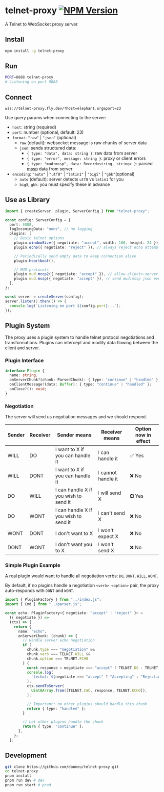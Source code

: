 # telnet-proxy [![NPM Version](https://img.shields.io/npm/v/telnet-proxy)](https://www.npmjs.com/package/telnet-proxy)

A Telnet to WebSocket proxy server.

## Install

```sh
npm install -g telnet-proxy
```

## Run

```sh
PORT=8888 telnet-proxy
# Listening on port 8888
```

## Connect

```
wss://telnet-proxy.fly.dev/?host=elephant.org&port=23
```

Use query params when connecting to the server:

- `host`: string (required)
- `port`: number (optional, default: 23)
- `format`: `"raw"` | `"json"` (optional)
  - `raw` (default): websocket message is raw chunks of server data
  - `json`: sends structured data:
    - `{ type: "data", data: string }`: raw data from server
    - `{ type: "error", message: string }`: proxy or client errors
    - `{ type: "mud:mssp", data: Record<string, string> }`: parsed [mssp](https://tintin.mudhalla.net/protocols/mssp/) data from server
- `encoding`: `"auto"` | `"utf8"` | `"latin1"` | `"big5"` | `"gbk"`(optional)
  - `auto` (default): server detects `utf8` vs `latin1` for you
  - `big5`, `gbk`: you must specify these in advance

## Use as Library

```typescript
import { createServer, plugin, ServerConfig } from "telnet-proxy";

const config: ServerConfig = {
  port: 8888,
  logIncomingData: "none", // no logging
  plugins: [
    // Basic telnet options
    plugin.windowSize({ negotiate: "accept", width: 100, height: 24 }),
    plugin.echo({ negotiate: "reject" }), // always reject echo attempts

    // Periodically send empty data to keep connection alive
    plugin.heartbeat(),

    // MUD protocols
    plugin.mud.mccp2({ negotiate: "accept" }), // allow client<-server zlib compression
    plugin.mud.mssp({ negotiate: "accept" }), // send mud:mssp json events to client (when format=json)
  ],
};

const server = createServer(config);
server.listen().then(() => {
  console.log(`Listening on port ${config.port}...`);
});
```

## Plugin System

The proxy uses a plugin system to handle telnet protocol negotiations and transformations. Plugins can intercept and modify data flowing between the client and server.

### Plugin Interface

```typescript
interface Plugin {
  name: string;
  onServerChunk?(chunk: ParsedChunk): { type: "continue" | "handled" };
  onClientMessage?(data: Buffer): { type: "continue" | "handled" };
  onClose?(): void;
}
```

### Negotiation

The server will send us negotiation messages and we should respond.

| Sender | Receiver | Sender means                          | Receiver means     | Option now in effect |
| ------ | -------- | ------------------------------------- | ------------------ | -------------------- |
| WILL   | DO       | I want to X if you can handle it      | I can handle it    | ✅ Yes               |
| WILL   | DONT     | I want to X if you can handle it      | I cannot handle it | ❌ No                |
| DO     | WILL     | I can handle X if you wish to send it | I will send X      | ❎ Yes               |
| DO     | WONT     | I can handle X if you wish to send it | I can't send X     | ❌ No                |
| WONT   | DONT     | I don't want to X                     | I won't expect X   | ❌ No                |
| DONT   | WONT     | I don't want you to X                 | I won't send X     | ❌ No                |

### Simple Plugin Example

A real plugin would want to handle all negotiation verbs: `DO`, `DONT`, `WILL`, `WONT`.

By default, if no plugins handle a negotiation `<verb> <option>` pair, the proxy auto-responds with `DONT` and `WONT`.

```typescript
import { PluginFactory } from "../index.js";
import { Cmd } from "../parser.js";

const echo: PluginFactory<{ negotiate: "accept" | "reject" }> =
  ({ negotiate }) =>
  (ctx) => {
    return {
      name: "echo",
      onServerChunk: (chunk) => {
        // Handle server echo negotiation
        if (
          chunk.type === "negotiation" &&
          chunk.verb === TELNET.WILL &&
          chunk.option === TELNET.ECHO
        ) {
          const response = negotiate === "accept" ? TELNET.DO : TELNET.DONT;
          console.log(
            `[echo]: ${negotiate === "accept" ? "Accepting" : "Rejecting"} server echo`,
          );
          ctx.sendToServer(
            Uint8Array.from([TELNET.IAC, response, TELNET.ECHO]),
          );

          // Important: no other plugins should handle this chunk
          return { type: "handled" };
        }

        // Let other plugins handle the chunk
        return { type: "continue" };
      },
    };
  };
```

## Development

```sh
git clone https://github.com/danneu/telnet-proxy.git
cd telnet-proxy
pnpm install
pnpm run dev # dev
pnpm run start # prod
```

